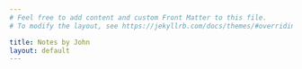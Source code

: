 ```yaml
---
# Feel free to add content and custom Front Matter to this file.
# To modify the layout, see https://jekyllrb.com/docs/themes/#overriding-theme-defaults

title: Notes by John
layout: default
---
```

